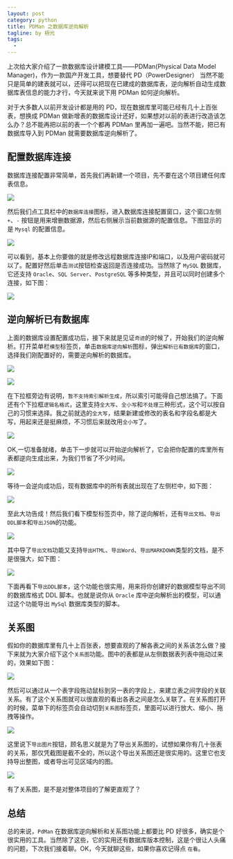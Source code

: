 ```yaml
---
layout: post
category: python
title: PDMan 之数据库逆向解析
tagline: by 極光
tags:
  - 
---
```


上次给大家介绍了一款数据库设计建模工具——PDMan(Physical Data Model Manager)，作为一款国产开发工具，想要替代 PD（PowerDesigner） 当然不能只是简单的建表就可以，还得可以把现在已建成的数据库表，逆向解析自动生成数据库表信息的能力才行，今天就来说下用 PDMan 如何逆向解析。

<!--more-->

对于大多数人以前开发设计都是用的 PD，现在数据库里可能已经有几十上百张表，想换成 PDMan 做新增表的数据库设计还好，如果想对以前的表进行改造该怎么办？总不能再把以前的表一个个都再 PDMan 里再加一遍吧。当然不能，把已有数据库导入到 PDMan 就需要数据库逆向解析了。

## 配置数据库连接

数据库连接配置非常简单，首先我们再新建一个项目，先不要在这个项目建任何库表信息。

![](http://www.justdopython.com/assets/images/2021/03/byepd2/01.png)

然后我们点工具栏中的`数据库连接`图标，进入数据库连接配置窗口，这个窗口左侧`+`、`-` 按钮是用来增删数据源，然后右侧展示当前数据源的配置信息。下图显示的是 `Mysql` 的配置信息。

![](http://www.justdopython.com/assets/images/2021/03/byepd2/02.png)

可以看到，基本上你要做的就是修改远程数据库连接IP和端口，以及用户密码就可以了。配置好然后单击`测试`按钮检查返回是否连接成功。当然除了 `MySQL` 数据库，它还支持 `Oracle`、`SQL Server`、`PostgreSQL` 等多种类型，并且可以同时创建多个连接，如下图：

![](http://www.justdopython.com/assets/images/2021/03/byepd2/03.png)

## 逆向解析已有数据库

上面的数据库设置配置成功后，接下来就是见证`奇迹`的时候了，开始我们的逆向解析。打开菜单栏`模型`标签页，单击`数据库逆向解析`图标，弹出`解析已有数据库`的窗口，选择我们刚配置好的，需要逆向解析的数据库。

![](http://www.justdopython.com/assets/images/2021/03/byepd2/05.png)

![](http://www.justdopython.com/assets/images/2021/03/byepd2/06.png)

在下拉框旁边有说明，`暂不支持索引解析生成`，所以索引可能得自己想法搞了。下面还有个下拉框`逻辑名格式`，这里支持`全大写`、`全小写`和`不处理`三种形式，这个可以按自己的习惯来选择。我之前就选的`全大写`，结果新建或修改的表名和字段名都是大写，用起来还是挺麻烦，不习惯后来就改用`全小写`了。

![](http://www.justdopython.com/assets/images/2021/03/byepd2/07.png)

OK,一切准备就绪，单击下一步就可以开始逆向解析了，它会把你配置的库里所有表都逆向生成出来，为我们节省了不少时间。

![](http://www.justdopython.com/assets/images/2021/03/byepd2/08.png)

等待一会逆向成功后，现有数据库中的所有表就出现在了左侧栏中，如下图：

![](http://www.justdopython.com/assets/images/2021/03/byepd2/09.png)

至此大功告成！然后我们看下模型标签页中，除了逆向解析，还有`导出文档`、`导出DDL脚本`和`导出JSON`的功能。

![](http://www.justdopython.com/assets/images/2021/03/byepd2/15.png)

其中导了`导出文档`功能又支持`导出HTML`、`导出Word`、`导出MARKDOWN`类型的文档，是不是很强大，如下图：

![](http://www.justdopython.com/assets/images/2021/03/byepd2/16.png)

下面再看下`导出DDL脚本`，这个功能也很实用，用来将你创建好的数据模型导出不同的数据库格式 DDL 脚本。也就是说你从 `Oracle` 库中逆向解析出的模型，可以通过这个功能导出 `MySql` 数据库类型的脚本。

## 关系图

假如你的数据库里有几十上百张表，想要直观的了解各表之间的关系该怎么做？接下来就为大家介绍下这个`关系图`功能。图中的表都是从左侧数据表列表中拖动过来的，效果如下图：

![](http://www.justdopython.com/assets/images/2021/03/byepd2/10.png)

然后可以通过从一个表字段拖动鼠标到另一表的字段上，来建立表之间字段的关联关系。有了这个关系图就可以很直观的看出各表之间是怎么关联了。在关系图打开的时候，菜单下的标签页会自动切到`关系图`标签页，里面可以进行放大、缩小、拖拽等操作。

![](http://www.justdopython.com/assets/images/2021/03/byepd2/11.png)

这里说下`导出图片`按钮，顾名思义就是为了导出关系图的，试想如果你有几十张表的关系，那仅凭截图是截不全的，所以这个导出关系图还是很实用的。这里它也支持导出整图，或者导出可见区域内的图。

![](http://www.justdopython.com/assets/images/2021/03/byepd2/12.png)

有了关系图，是不是对整体项目的了解更直观了？

## 总结

总的来说，`PdMan` 在数据库逆向解析和关系图功能上都要比 PD 好很多，确实是个很实用的工具。当然除了这些，它的实用还有数据库版本控制，这是个很让人头痛的问题，下次我们接着聊。OK，今天就聊这些，如果你喜欢记得点 `在看`。

